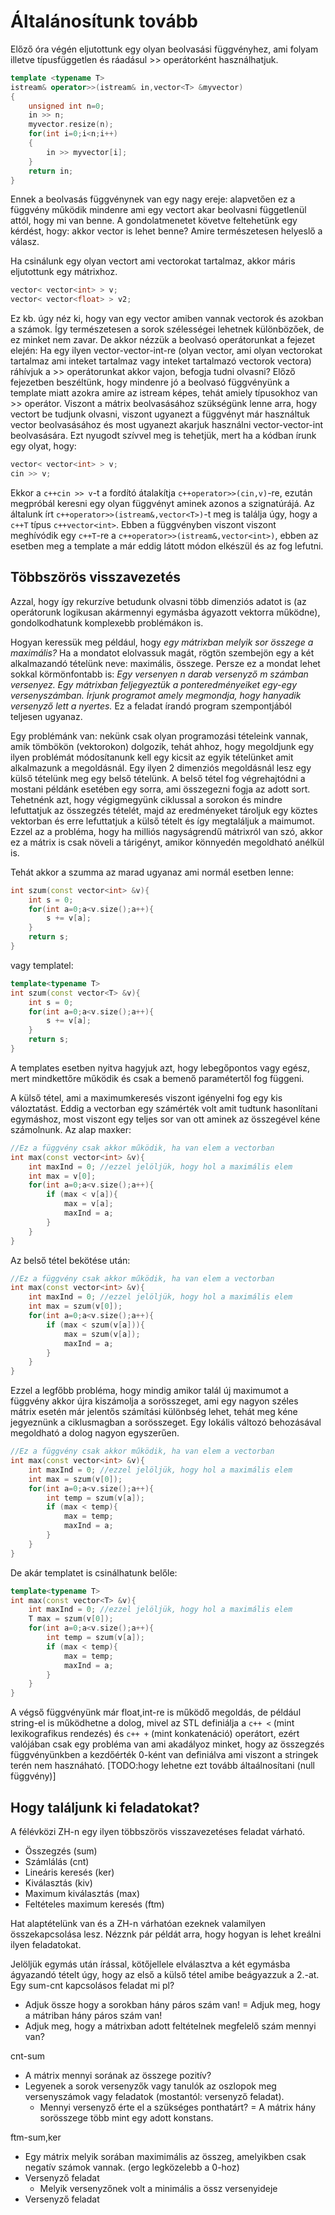 

# Általánosítunk tovább

Előző óra végén eljutottunk egy olyan beolvasási függvényhez, ami folyam illetve típusfüggetlen és ráadásul >> operátorként használhatjuk.

```c++
template <typename T>
istream& operator>>(istream& in,vector<T> &myvector)
{
    unsigned int n=0;
    in >> n;
    myvector.resize(n);
    for(int i=0;i<n;i++)
    {
        in >> myvector[i];
    }
    return in;
}
```

Ennek a beolvasás függvénynek van egy nagy ereje: alapvetően ez a függvény működik mindenre ami egy vectort akar beolvasni függetlenül attól, hogy mi van benne. A gondolatmenetet követve feltehetünk egy kérdést, hogy: akkor vector is lehet benne? Amire természetesen helyeslő a válasz.

Ha csinálunk egy olyan vectort ami vectorokat tartalmaz, akkor máris eljutottunk egy mátrixhoz. 
```c++
vector< vector<int> > v;
vector< vector<float> > v2;
```
Ez kb. úgy néz ki, hogy van egy vector amiben vannak vectorok és azokban a számok. Így természetesen a sorok szélességei lehetnek különbözőek, de ez minket nem zavar. De akkor nézzük a beolvasó operátorunkat a fejezet elején: Ha egy ilyen vector-vector-int-re (olyan vector, ami olyan vectorokat tartalmaz ami inteket tartalmaz vagy inteket tartalmazó vectorok vectora) ráhívjuk a >> operátorunkat akkor vajon, befogja tudni olvasni?
Előző fejezetben beszéltünk, hogy mindenre jó a beolvasó függvényünk a template miatt azokra amire az istream képes, tehát amiely típusokhoz van >> operátor. Viszont a mátrix beolvasásához szükségünk lenne arra, hogy vectort be tudjunk olvasni, viszont ugyanezt a függvényt már használtuk vector beolvasásához és most ugyanezt akarjuk használni vector-vector-int beolvasására.  Ezt nyugodt szívvel meg is tehetjük, mert ha a kódban írunk egy olyat, hogy:

```c++
vector< vector<int> > v;
cin >> v;
```
Ekkor a ```c++cin >> v```-t a fordító átalakítja ```c++operator>>(cin,v)```-re, ezután megpróbál keresni egy olyan függvényt aminek azonos a szignatúrájá. Az általunk írt ```c++operator>>(istream&,vector<T>)```-t meg is találja úgy, hogy a ```c++T``` típus ```c++vector<int>```. Ebben a függvényben viszont viszont meghívódik egy ```c++T```-re a ```c++operator>>(istream&,vector<int>)```, ebben az esetben meg a template a már eddig látott módon elkészül és az fog lefutni.

## Többszörös visszavezetés 

Azzal, hogy így rekurzíve betudunk olvasni több dimenziós adatot is (az operátorunk logikusan akármennyi egymásba ágyazott vektorra működne), gondolkodhatunk komplexebb problémákon is.

Hogyan keressük meg például, hogy *egy mátrixban melyik sor összege a maximális?*
Ha a mondatot elolvassuk magát, rögtön szembejön egy a két alkalmazandó tételünk neve: maximális, összege.
Persze ez a mondat lehet sokkal körmönfontabb is:
*Egy versenyen n darab versenyző m számban versenyez. Egy mátrixban feljegyeztük a ponteredményeiket egy-egy versenyszámban. Írjunk programot amely megmondja, hogy hanyadik versenyző lett a nyertes.*
Ez a feladat írandó program szempontjából teljesen ugyanaz.

Egy problémánk van: nekünk csak olyan programozási tételeink vannak, amik tömbökön (vektorokon) dolgozik, tehát ahhoz, hogy megoldjunk egy ilyen problémát módosítanunk kell egy kicsit az egyik tételünket amit alkalmazunk a megoldásnál.
Egy ilyen 2 dimenziós megoldásnál lesz egy külső tételünk meg egy belső tételünk. A belső tétel fog végrehajtódni a mostani példánk esetében egy sorra, ami összegezni fogja az adott sort. Tehetnénk azt, hogy végigmegyünk ciklussal a sorokon és mindre lefuttatjuk az összegzés tételét, majd az eredményeket tároljuk egy köztes vektorban és erre lefuttatjuk a külső tételt és így megtaláljuk a maimumot.
Ezzel az a probléma, hogy ha milliós nagyságrendű mátrixról van szó, akkor ez a mátrix is csak növeli a tárigényt, amikor könnyedén megoldható anélkül is.

Tehát akkor a szumma az marad ugyanaz ami normál esetben lenne:
```c++
int szum(const vector<int> &v){
    int s = 0;
    for(int a=0;a<v.size();a++){
        s += v[a];
    }
    return s;
}
```
vagy templatel:
```c++
template<typename T>
int szum(const vector<T> &v){
    int s = 0;
    for(int a=0;a<v.size();a++){
        s += v[a];
    }
    return s;
}
```
A templates esetben nyitva hagyjuk azt, hogy lebegőpontos vagy egész, mert mindkettőre működik és csak a bemenő paramétertől fog függeni.

A külső tétel, ami a maximumkeresés viszont igényelni fog egy kis váloztatást. Eddig a vectorban egy számérték volt amit tudtunk hasonlítani egymáshoz, most viszont egy teljes sor van ott aminek az összegével kéne számolnunk. 
Az alap maxker:
```c++
//Ez a függvény csak akkor működik, ha van elem a vectorban
int max(const vector<int> &v){
    int maxInd = 0; //ezzel jelöljük, hogy hol a maximális elem
    int max = v[0];
    for(int a=0;a<v.size();a++){
        if (max < v[a]){
            max = v[a];
            maxInd = a;
        }
    }
}
```
Az belső tétel bekötése után:
```c++
//Ez a függvény csak akkor működik, ha van elem a vectorban
int max(const vector<int> &v){
    int maxInd = 0; //ezzel jelöljük, hogy hol a maximális elem
    int max = szum(v[0]);
    for(int a=0;a<v.size();a++){
        if (max < szum(v[a])){
            max = szum(v[a]);
            maxInd = a;
        }
    }
}
```
Ezzel a legfőbb probléma, hogy mindig amikor talál új maximumot a függvény akkor újra kiszámolja a sorösszeget, ami egy nagyon széles mátrix esetén már jelentős számítási különbség lehet, tehát meg kéne jegyeznünk a ciklusmagban a sorösszeget. Egy lokális változó behozásával megoldható a dolog nagyon egyszerűen.
```c++
//Ez a függvény csak akkor működik, ha van elem a vectorban
int max(const vector<int> &v){
    int maxInd = 0; //ezzel jelöljük, hogy hol a maximális elem
    int max = szum(v[0]);
    for(int a=0;a<v.size();a++){
        int temp = szum(v[a]);
        if (max < temp){
            max = temp;
            maxInd = a;
        }
    }
}
```

De akár templatet is csinálhatunk belőle:
```c++
template<typename T>
int max(const vector<T> &v){
    int maxInd = 0; //ezzel jelöljük, hogy hol a maximális elem
    T max = szum(v[0]);
    for(int a=0;a<v.size();a++){
        int temp = szum(v[a]);
        if (max < temp){
            max = temp;
            maxInd = a;
        }
    }
}
```

A végső függvényünk már float,int-re is működő megoldás, de például string-el is működhetne a dolog, mivel az STL definiálja a ```c++ <``` (mint lexikografikus rendezés) és ```c++ +``` (mint konkatenáció) operátort, ezért valójában csak egy probléma van ami akadályoz minket, hogy az összegzés függvényünkben a kezdőérték 0-ként van definiálva ami viszont a stringek terén nem hasznáható. [TODO:hogy lehetne ezt tovább áltaálnosítani (null függvény)]

## Hogy találjunk ki feladatokat?

A félévközi ZH-n egy ilyen többszörös visszavezetéses feladat várható.
* Összegzés (sum)
* Számlálás (cnt)
* Lineáris keresés (ker)
* Kiválasztás (kiv)
* Maximum kiválasztás (max)
* Feltételes maximum keresés (ftm)

Hat alaptételünk van és a ZH-n várhatóan ezeknek valamilyen összekapcsolása lesz. Nézznk pár példát arra, hogy hogyan is lehet kreálni ilyen feladatokat.    

Jelöljük egymás után írással, kötőjellele elválasztva a két egymásba ágyazandó tételt úgy, hogy az első a külső tétel amibe beágyazzuk a 2.-at.
Egy sum-cnt kapcsolásos feladat mi pl? 
* Adjuk össze hogy a sorokban hány páros szám van! = Adjuk meg, hogy a mátriban hány páros szám van!
* Adjuk meg, hogy a mátrixban adott feltételnek megfelelő szám mennyi van?

cnt-sum
* A mátrix mennyi sorának az összege pozitív?
* Legyenek a sorok versenyzők vagy tanulók az oszlopok meg versenyszámok vagy feladatok (mostantól: versenyző feladat).
    * Mennyi versenyző érte el a szükséges ponthatárt? = A mátrix hány sorösszege több mint egy adott konstans.
  
ftm-sum,ker
* Egy mátrix melyik sorában maximimális az összeg, amelyikben csak negatív számok vannak. (ergo legközelebb a 0-hoz)
* Versenyző feladat
    * Melyik versenyzőnek volt a minimális a össz versenyideje       
* Versenyző feladat

